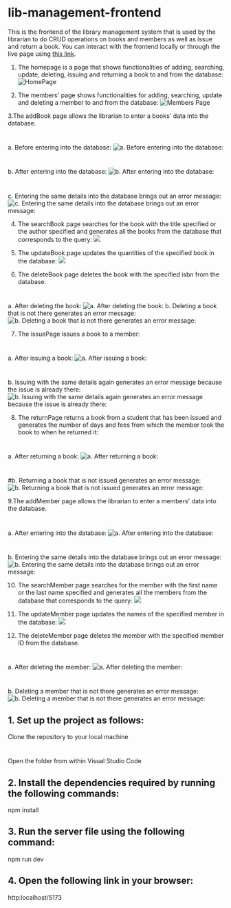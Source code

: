 # lib-management-frontend
This is the frontend of the library management system that is used by the librarian to do CRUD operations on books and members as well as issue and return a book. You can interact with the frontend locally or through the live page using [this link](https://lib-management-system.onrender.com).

1. The homepage is a page that shows functionalities of adding, searching, update, deleting, issuing and returning a book to and from the database:
![HomePage](https://github.com/nsa1im/lib-management-frontend/blob/main/documentation/homePage.png)

2. The members' page shows functionalities for adding, searching, update and deleting a member to and from the database:
![Members Page](https://github.com/nsa1im/lib-management-frontend/blob/main/documentation/membersPage.png)

3.The addBook page allows the librarian to enter a books' data into the database.
#
a. Before entering into the database:
![a. Before entering into the database:](https://github.com/nsa1im/lib-management-frontend/blob/main/documentation/addBook.png)
#
b. After entering into the database:
![b. After entering into the database:](https://github.com/nsa1im/lib-management-frontend/blob/main/documentation/addBook(2).png)
#
c. Entering the same details into the database brings out an error message:
![c. Entering the same details into the database brings out an error message:](https://github.com/nsa1im/lib-management-frontend/blob/main/documentation/addBook(3).png)

4. The searchBook page searches for the book with the title specified or the author specified and generates all the books from the database that corresponds to the query:
![](https://github.com/nsa1im/lib-management-frontend/blob/main/documentation/searchBook.png)

5. The updateBook page updates the quantities of the specified book in the database:
![](https://github.com/nsa1im/lib-management-frontend/blob/main/documentation/updateBook.png)

6. The deleteBook page deletes the book with the specified isbn from the database.
#
a. After deleting the book:
![a. After deleting the book:](https://github.com/nsa1im/lib-management-frontend/blob/main/documentation/deleteBook.png)
b. Deleting a book that is not there generates an error message:
![b. Deleting a book that is not there generates an error message:](https://github.com/nsa1im/lib-management-frontend/blob/main/documentation/deleteBook(2).png)

7. The issuePage issues a book to a member:
#
a. After issuing a book:
![a. After issuing a book:](https://github.com/nsa1im/lib-management-frontend/blob/main/documentation/issueBook.png)
#
b. Issuing with the same details again generates an error message because the issue is already there:
![b. Issuing with the same details again generates an error message because the issue is already there:](https://github.com/nsa1im/lib-management-frontend/blob/main/documentation/issueBook(2).png)

8. The returnPage returns a book from a student that has been issued and generates the number of days and fees from which the member took the book to when he returned it:
#
a. After returning a book:
![a. After returning a book:](https://github.com/nsa1im/lib-management-frontend/blob/main/documentation/returnBook.png)
#
#b. Returning a book that is not issued generates an error message:
![b. Returning a book that is not issued generates an error message:](https://github.com/nsa1im/lib-management-frontend/blob/main/documentation/returnBook(2).png)

9.The addMember page allows the librarian to enter a members' data into the database.
#
a. After entering into the database:
![a. After entering into the database:](https://github.com/nsa1im/lib-management-frontend/blob/main/documentation/addMember.png)
#
b. Entering the same details into the database brings out an error message:
![b. Entering the same details into the database brings out an error message:](https://github.com/nsa1im/lib-management-frontend/blob/main/documentation/addMember(2).png)

10. The searchMember page searches for the member with the first name or the last name specified and generates all the members from the database that corresponds to the query:
![](https://github.com/nsa1im/lib-management-frontend/blob/main/documentation/searchMember.png)

11. The updateMember page updates the names of the specified member in the database:
![](https://github.com/nsa1im/lib-management-frontend/blob/main/documentation/updateMember.png)

12. The deleteMember page deletes the member with the specified member ID from the database.
#
a. After deleting the member:
![a. After deleting the member:](https://github.com/nsa1im/lib-management-frontend/blob/main/documentation/deleteMember.png)
#
b. Deleting a member that is not there generates an error message:
![b. Deleting a member that is not there generates an error message:](https://github.com/nsa1im/lib-management-frontend/blob/main/documentation/deleteMember(2).png)

## 1. Set up the project as follows:
Clone the repository to your local machine
#
Open the folder from within Visual Studio Code

## 2. Install the dependencies required by running the following commands:
npm install

## 3. Run the server file using the following command:
npm run dev

## 4. Open the following link in your browser:
http:localhost/5173
